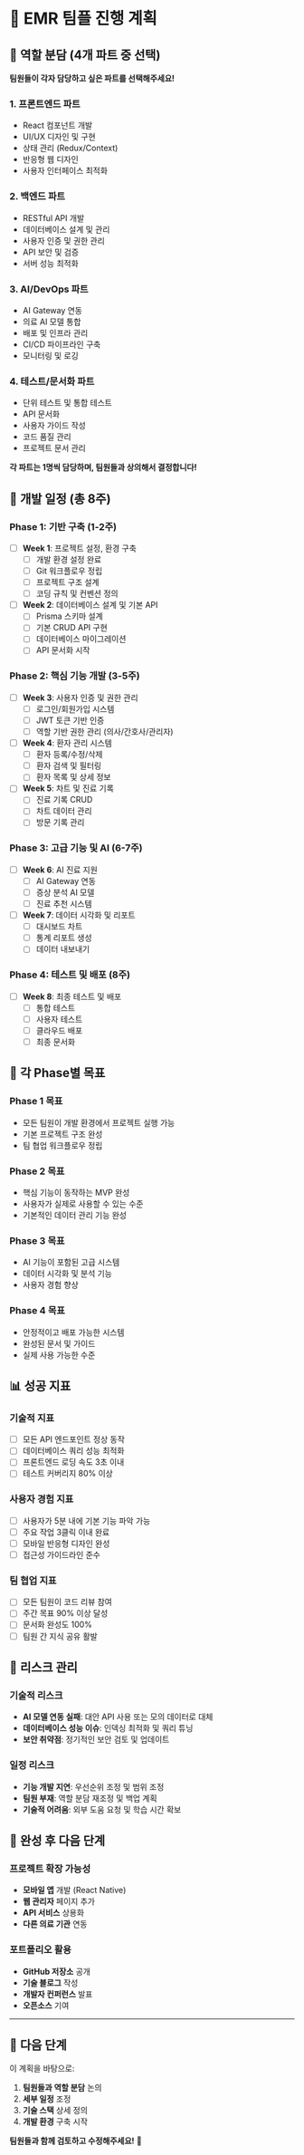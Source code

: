 # 🚀 EMR 팀플 진행 계획

## 👥 역할 분담 (4개 파트 중 선택)

**팀원들이 각자 담당하고 싶은 파트를 선택해주세요!**

### **1. 프론트엔드 파트**
- React 컴포넌트 개발
- UI/UX 디자인 및 구현
- 상태 관리 (Redux/Context)
- 반응형 웹 디자인
- 사용자 인터페이스 최적화

### **2. 백엔드 파트**
- RESTful API 개발
- 데이터베이스 설계 및 관리
- 사용자 인증 및 권한 관리
- API 보안 및 검증
- 서버 성능 최적화

### **3. AI/DevOps 파트**
- AI Gateway 연동
- 의료 AI 모델 통합
- 배포 및 인프라 관리
- CI/CD 파이프라인 구축
- 모니터링 및 로깅

### **4. 테스트/문서화 파트**
- 단위 테스트 및 통합 테스트
- API 문서화
- 사용자 가이드 작성
- 코드 품질 관리
- 프로젝트 문서 관리

**각 파트는 1명씩 담당하며, 팀원들과 상의해서 결정합니다!**

## 📅 개발 일정 (총 8주)

### **Phase 1: 기반 구축 (1-2주)**
- [ ] **Week 1**: 프로젝트 설정, 환경 구축
  - [ ] 개발 환경 설정 완료
  - [ ] Git 워크플로우 정립
  - [ ] 프로젝트 구조 설계
  - [ ] 코딩 규칙 및 컨벤션 정의

- [ ] **Week 2**: 데이터베이스 설계 및 기본 API
  - [ ] Prisma 스키마 설계
  - [ ] 기본 CRUD API 구현
  - [ ] 데이터베이스 마이그레이션
  - [ ] API 문서화 시작

### **Phase 2: 핵심 기능 개발 (3-5주)**
- [ ] **Week 3**: 사용자 인증 및 권한 관리
  - [ ] 로그인/회원가입 시스템
  - [ ] JWT 토큰 기반 인증
  - [ ] 역할 기반 권한 관리 (의사/간호사/관리자)

- [ ] **Week 4**: 환자 관리 시스템
  - [ ] 환자 등록/수정/삭제
  - [ ] 환자 검색 및 필터링
  - [ ] 환자 목록 및 상세 정보

- [ ] **Week 5**: 차트 및 진료 기록
  - [ ] 진료 기록 CRUD
  - [ ] 차트 데이터 관리
  - [ ] 방문 기록 관리

### **Phase 3: 고급 기능 및 AI (6-7주)**
- [ ] **Week 6**: AI 진료 지원
  - [ ] AI Gateway 연동
  - [ ] 증상 분석 AI 모델
  - [ ] 진료 추천 시스템

- [ ] **Week 7**: 데이터 시각화 및 리포트
  - [ ] 대시보드 차트
  - [ ] 통계 리포트 생성
  - [ ] 데이터 내보내기

### **Phase 4: 테스트 및 배포 (8주)**
- [ ] **Week 8**: 최종 테스트 및 배포
  - [ ] 통합 테스트
  - [ ] 사용자 테스트
  - [ ] 클라우드 배포
  - [ ] 최종 문서화

## 🎯 각 Phase별 목표

### **Phase 1 목표**
- 모든 팀원이 개발 환경에서 프로젝트 실행 가능
- 기본 프로젝트 구조 완성
- 팀 협업 워크플로우 정립

### **Phase 2 목표**
- 핵심 기능이 동작하는 MVP 완성
- 사용자가 실제로 사용할 수 있는 수준
- 기본적인 데이터 관리 기능 완성

### **Phase 3 목표**
- AI 기능이 포함된 고급 시스템
- 데이터 시각화 및 분석 기능
- 사용자 경험 향상

### **Phase 4 목표**
- 안정적이고 배포 가능한 시스템
- 완성된 문서 및 가이드
- 실제 사용 가능한 수준



## 📊 성공 지표

### **기술적 지표**
- [ ] 모든 API 엔드포인트 정상 동작
- [ ] 데이터베이스 쿼리 성능 최적화
- [ ] 프론트엔드 로딩 속도 3초 이내
- [ ] 테스트 커버리지 80% 이상

### **사용자 경험 지표**
- [ ] 사용자가 5분 내에 기본 기능 파악 가능
- [ ] 주요 작업 3클릭 이내 완료
- [ ] 모바일 반응형 디자인 완성
- [ ] 접근성 가이드라인 준수

### **팀 협업 지표**
- [ ] 모든 팀원이 코드 리뷰 참여
- [ ] 주간 목표 90% 이상 달성
- [ ] 문서화 완성도 100%
- [ ] 팀원 간 지식 공유 활발

## 🚨 리스크 관리

### **기술적 리스크**
- **AI 모델 연동 실패**: 대안 API 사용 또는 모의 데이터로 대체
- **데이터베이스 성능 이슈**: 인덱싱 최적화 및 쿼리 튜닝
- **보안 취약점**: 정기적인 보안 검토 및 업데이트

### **일정 리스크**
- **기능 개발 지연**: 우선순위 조정 및 범위 조정
- **팀원 부재**: 역할 분담 재조정 및 백업 계획
- **기술적 어려움**: 외부 도움 요청 및 학습 시간 확보

## 🎉 완성 후 다음 단계

### **프로젝트 확장 가능성**
- **모바일 앱** 개발 (React Native)
- **웹 관리자** 페이지 추가
- **API 서비스** 상용화
- **다른 의료 기관** 연동

### **포트폴리오 활용**
- **GitHub 저장소** 공개
- **기술 블로그** 작성
- **개발자 컨퍼런스** 발표
- **오픈소스** 기여

---

## 📝 다음 단계

이 계획을 바탕으로:
1. **팀원들과 역할 분담** 논의
2. **세부 일정** 조정
3. **기술 스택** 상세 정의
4. **개발 환경** 구축 시작

**팀원들과 함께 검토하고 수정해주세요!** 🚀
